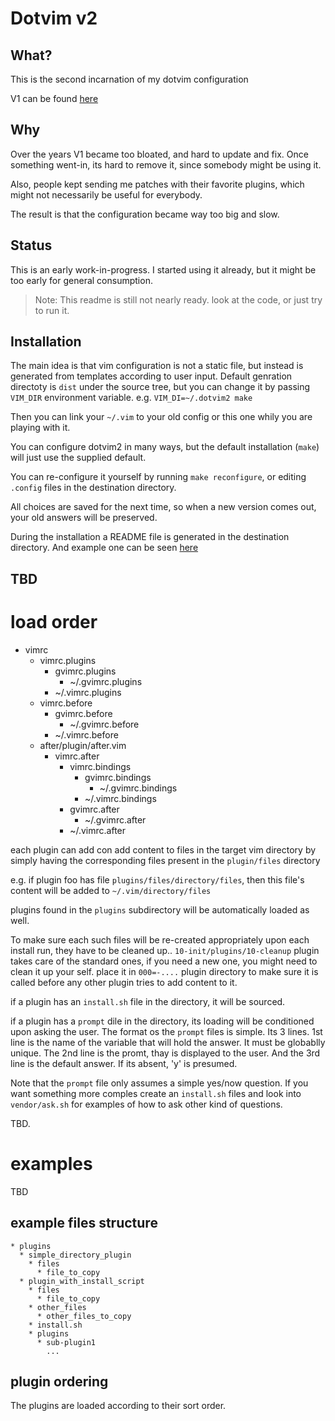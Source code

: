 # Dotvim v2

## What?

This is the second incarnation of my dotvim configuration

V1 can be found [here](https://github.com/astrails/dotvim)

## Why

Over the years V1 became too bloated, and hard to update and fix. Once
something went-in, its hard to remove it, since somebody might be using it.

Also, people kept sending me patches with their favorite plugins, which might
not necessarily be useful for everybody.

The result is that the configuration became way too big and slow.

## Status

This is an early work-in-progress. I started using it already, but it might be too early for general consumption.

> Note: This readme is still not nearly ready. look at the code, or just try to run it.

## Installation

The main idea is that vim configuration is not a static file, but instead is
generated from templates according to user input. Default genration directoty
is `dist` under the source tree, but you can change it by passing `VIM_DIR`
environment variable. e.g. `VIM_DI=~/.dotvim2 make`

Then you can link your `~/.vim` to your old config or this one whily you are
playing with it.

You can configure dotvim2 in many ways, but the default installation (`make`) will just use the supplied default.

You can re-configure it yourself by running `make reconfigure`, or editing `.config` files in the destination directory.

All choices are saved for the next time, so when a new version comes out, your old answers will be preserved.

During the installation a README file is generated in the destination directory. And example one can be seen [here](dist/README.md)

## TBD

# load order

* vimrc
  * vimrc.plugins
    * gvimrc.plugins
      * ~/.gvimrc.plugins
    * ~/.vimrc.plugins
  * vimrc.before
    * gvimrc.before
      * ~/.gvimrc.before
    * ~/.vimrc.before
  * after/plugin/after.vim
    * vimrc.after
      * vimrc.bindings
        * gvimrc.bindings
          * ~/.gvimrc.bindings
        * ~/.vimrc.bindings
      * gvimrc.after
        * ~/.gvimrc.after
      * ~/.vimrc.after

each plugin can add con add content to files in the target vim directory by
simply having the corresponding files present in the `plugin/files` directory

e.g. if plugin foo has file `plugins/files/directory/files`, then this
file's content will be added to `~/.vim/directory/files`

plugins found in the `plugins` subdirectory will be automatically loaded as well.

To make sure each such files will be re-created appropriately upon each install
run, they have to be cleaned up.. `10-init/plugins/10-cleanup` plugin takes
care of the standard ones, if you need a new one, you might need to clean it up
your self. place it in `000=-....` plugin directory to make sure it is called
before any other plugin tries to add content to it.

if a plugin has an `install.sh` file in the directory, it will be sourced.

if a plugin has a `prompt` dile in the directory, its loading will be
conditioned upon asking the user. The format os the `prompt` files is simple.
Its 3 lines. 1st line is the name of the variable that will hold the answer. It
must be globablly unique. The 2nd line is the promt, thay is displayed to the
user. And the 3rd line is the default answer. If its absent, 'y' is presumed.

Note that the `prompt` file only assumes a simple yes/now question. If you want
something more comples create an `install.sh` files and look into
`vendor/ask.sh` for examples of how to ask other kind of questions.

TBD.

# examples

TBD

## example files structure

    * plugins
      * simple_directory_plugin
        * files
          * file_to_copy
      * plugin_with_install_script
        * files
          * file_to_copy
        * other_files
          * other_files_to_copy
        * install.sh
        * plugins
          * sub-plugin1
            ...

## plugin ordering

The plugins are loaded according to their sort order.
